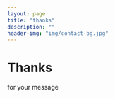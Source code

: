 ```yaml
---
layout: page
title: "thanks"
description: ""
header-img: "img/contact-bg.jpg"
---
```



# Thanks
for your message
